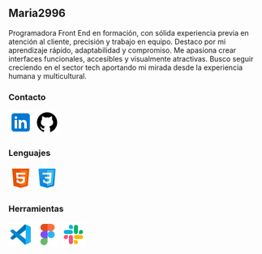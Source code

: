 ## Maria2996
Programadora Front End en formación, con sólida experiencia previa en atención al cliente, precisión y trabajo en equipo. Destaco por mi aprendizaje rápido, adaptabilidad y compromiso. Me apasiona crear interfaces funcionales, accesibles y visualmente atractivas. Busco seguir creciendo en el sector tech aportando mi mirada desde la experiencia humana y multicultural.
### Contacto
[![linkedin](Images/linkedin.png)](https://www.linkedin.com/in/mar%C3%ADa-romero-283006117/)
[![github](Images/github.png)](https://github.com/Maria2996)
### Lenguajes
![html5](Images/html5.png)
![CSS3](Images/CSS3.png)

### Herramientas
![vscode](Images/vscode.png)
![figma](Images/figma.png)
![slack](Images/slack.png)